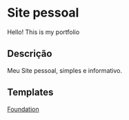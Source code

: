 # Site pessoal
Hello! This is my portfolio

## Descrição
Meu Site pessoal, simples e informativo.

## Templates
[Foundation](http://foundation.zurb.com/templates-previews-sites-f6/portfolio.html)

